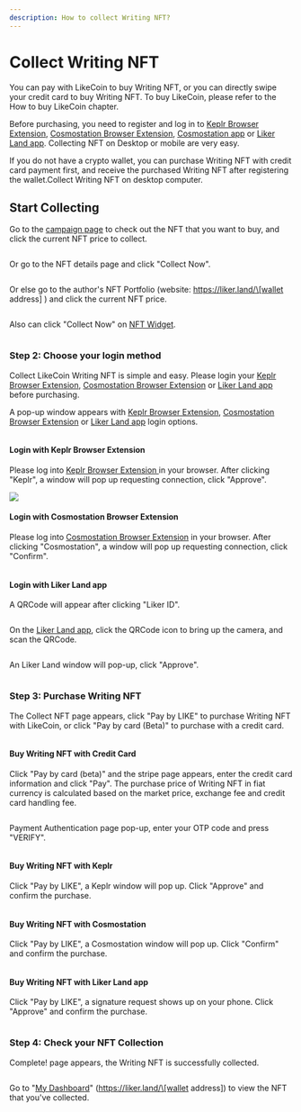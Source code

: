 ```yaml
---
description: How to collect Writing NFT?
---
```


# Collect Writing NFT

You can pay with LikeCoin to buy Writing NFT, or you can directly swipe your credit card to buy Writing NFT. To buy LikeCoin, please refer to the How to buy LikeCoin chapter.

Before purchasing, you need to register and log in to [Keplr Browser Extension](../wallet/keplr/), [Cosmostation Browser Extension](../wallet/cosmostation/), [Cosmostation app](../wallet/cosmostation-app/cosmostation-app-deposit-and-send-likecoin.md) or [Liker Land app](../../user-guide/liker-land/download.md). Collecting NFT on Desktop or mobile are very easy.

If you do not have a crypto wallet, you can purchase Writing NFT with credit card payment first, and receive the purchased Writing NFT after registering the wallet.Collect Writing NFT on desktop computer.

## Start Collecting

Go to the [campaign page](https://liker.land/campaign/writing-nft) to check out the NFT that you want to buy, and click the current NFT price to collect.

<figure><img src="../../.gitbook/assets/Buy NFT 01.png" alt=""><figcaption></figcaption></figure>

Or go to the NFT details page and click "Collect Now".

<figure><img src="../../.gitbook/assets/Buy NFT 02.png" alt=""><figcaption></figcaption></figure>

Or else go to the author's NFT Portfolio (website: https://liker.land/\[wallet address] ) and click the current NFT price.

<figure><img src="../../.gitbook/assets/Buy NFT 03.png" alt=""><figcaption></figcaption></figure>

Also can click "Collect Now" on [NFT Widget](nft-widget.md).

<figure><img src="../../.gitbook/assets/Buy NFT 16-en.png" alt=""><figcaption></figcaption></figure>

### Step 2: Choose your login method



Collect LikeCoin Writing NFT is simple and easy. Please login your [Keplr Browser Extension](../wallet/keplr/), [Cosmostation Browser Extension](../wallet/cosmostation/) or [Liker Land app](../../user-guide/liker-land/download.md) before purchasing.

A pop-up window appears with [Keplr Browser Extension](../wallet/keplr/), [Cosmostation Browser Extension](../wallet/cosmostation/) or [Liker Land app](../../user-guide/liker-land/download.md) login options.

<figure><img src="../../.gitbook/assets/Buy NFT 04.png" alt=""><figcaption></figcaption></figure>

#### Login with Keplr Browser Extension

Please log into [Keplr Browser Extension ](../wallet/keplr/)in your browser. After clicking "Keplr", a window will pop up requesting connection, click "Approve".

![](<../../.gitbook/assets/Buy NFT 05.png>)

#### Login with Cosmostation Browser Extension

Please log into [Cosmostation Browser Extension](../wallet/cosmostation/) in your browser. After clicking "Cosmostation", a window will pop up requesting connection, click "Confirm".

<figure><img src="../../.gitbook/assets/Buy NFT 13.png" alt=""><figcaption></figcaption></figure>

#### Login with Liker Land app

A QRCode will appear after clicking "Liker ID".

<figure><img src="../../.gitbook/assets/Buy NFT 08.png" alt=""><figcaption></figcaption></figure>

On the [Liker Land app](../../user-guide/liker-land/download.md), click the QRCode icon to bring up the camera, and scan the QRCode.

<figure><img src="../../.gitbook/assets/Buy NFT 09-en.png" alt=""><figcaption></figcaption></figure>

An Liker Land window will pop-up, click "Approve".

<figure><img src="../../.gitbook/assets/Buy NFT 10-en.png" alt=""><figcaption></figcaption></figure>

### Step 3: Purchase Writing NFT

The Collect NFT page appears, click "Pay by LIKE" to purchase Writing NFT with LikeCoin, or click "Pay by card (Beta)" to purchase with a credit card.

<figure><img src="../../.gitbook/assets/Buy NFT 06.png" alt=""><figcaption></figcaption></figure>

#### Buy Writing NFT with Credit Card

Click "Pay by card (beta)" and the stripe page appears, enter the credit card information and click "Pay". The purchase price of Writing NFT in fiat currency is calculated based on the market price, exchange fee and credit card handling fee.

<figure><img src="../../.gitbook/assets/Buy NFT 17.png" alt=""><figcaption></figcaption></figure>

Payment Authentication page pop-up, enter your OTP code and press "VERIFY".

<figure><img src="../../.gitbook/assets/Buy NFT 18.png" alt=""><figcaption></figcaption></figure>

#### Buy Writing NFT with Keplr

Click "Pay by LIKE", a Keplr window will pop up. Click "Approve" and confirm the purchase.

<figure><img src="../../.gitbook/assets/Buy NFT 07.png" alt=""><figcaption></figcaption></figure>

#### Buy Writing NFT with Cosmostation

Click "Pay by LIKE", a Cosmostation window will pop up. Click "Confirm" and confirm the purchase.

<figure><img src="../../.gitbook/assets/Buy NFT 14.png" alt=""><figcaption></figcaption></figure>

#### Buy Writing NFT with Liker Land app

Click "Pay by LIKE", a signature request shows up on your phone. Click "Approve" and confirm the purchase.

<figure><img src="../../.gitbook/assets/Buy NFT 11-en.png" alt=""><figcaption></figcaption></figure>

### Step 4: Check your NFT Collection

Complete! page appears, the Writing NFT is successfully collected.

<figure><img src="../../.gitbook/assets/Buy NFT 15.png" alt=""><figcaption></figcaption></figure>

Go to "[My Dashboard](https://liker.land/dashboard)" (https://liker.land/\[wallet address]) to view the NFT that you've collected.

<figure><img src="../../.gitbook/assets/Buy NFT 12.png" alt=""><figcaption></figcaption></figure>
